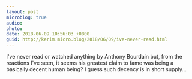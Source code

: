 ```yaml
---
layout: post
microblog: true
audio: 
photo: 
date: 2018-06-09 10:56:03 +0800
guid: http://kerim.micro.blog/2018/06/09/ive-never-read.html
---
```

I've never read or watched anything by Anthony Bourdain but, from the reactions I've seen, it seems his greatest claim to fame was being a basically decent human being? I guess such decency is in short supply…
